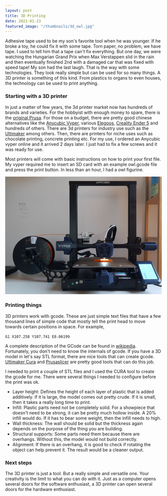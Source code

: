 ```yaml
---
layout: post
title: 3D Printing
date: 2022-01-23
featured_image: "/thumbnails/3d_owl.jpg"
---
```


Adhesive tape used to be my son's favorite tool when he was younger. If he broke a toy, he could fix it with some tape. Torn paper, no problem, we have tape. I used to tell him that a tape can't fix everything. But one day, we were watching the Hungarian Grand Prix when Max Verstappen slid in the rain and then eventually finished 2nd with a damaged car that was fixed with speed tape! My son had the last laugh. That is the way with some technologies. They look really simple but can be used for so many things. A 3D printer is something of this kind. From plastics to organs to even houses, the technology can be used to print anything.

### Starting with a 3D printer

In just a matter of few years, the 3d printer market now has hundreds of brands and varieties. For the hobbyist with enough money to spare, there is the [original Prusa](https://www.prusa3d.com/product/original-prusa-i3-mk3s-3d-printer-3/). For those on a budget, there are pretty good chinese alternatives like the [Anycubic Vyper](https://www.anycubic.com/products/anycubic-vyper), various [Elegoos](https://www.elegoo.com/collections/3d-printing), [Creality Ender 5](https://www.creality.com/goods-detail/ender-5-3d-printer) and hundreds of others. There are 3d printers for industry use such as the [Ultimaker](https://ultimaker.com/3d-printers) among others. Then, there are printers for niche uses such as chocolate printing, concrete printing etc. For my use, I ordered an Anycubic vyper online and it arrived 2 days later. I just had to fix a few screws and it was ready for use.

Most printers will come with basic instructions on how to print your first file. My vyper required me to insert an SD card with an example owl.gcode file and press the print button. In less than an hour, I had a owl figurine.

![Printing with the anycubic vyper](/images/hardware/3d_printer.jpg "Printing with the anycubic vyper 3d printer")

### Printing things

3D printers work with gcode. These are just simple text files that have a few thousand lines of simple code that mostly tell the print head to move towards certain positions in space. For example,

```G1 X107.258 Y107.741 E0.06199```

A complete description of the GCode can be found in [wikipedia](https://en.wikipedia.org/wiki/G-code). Fortunately, you don't need to know the internals of gcode. If you have a 3D model in let's say STL format, there are nice tools that can create gcode. [Ultimaker Cura](https://ultimaker.com/software/ultimaker-cura) and [Prusaslicer](https://www.prusa3d.com/page/prusaslicer_424/) are pretty good tools that can do this job.

I needed to print a couple of STL files and I used the CURA tool to create the gcode for me. There were several things I needed to configure before the print was ok.

- Layer height: Defines the height of each layer of plastic that is added additively. If it is large, the model comes out pretty crude. If it is small, then it takes a really long time to print.
- Infill: Plastic parts need not be completely solid. For a showpiece that doesn't need to be strong, it can be pretty much hollow inside. A 20% infill would do. If it has to bear some weight, then the infill needs to high.
- Wall thickness: The wall should be solid but the thickness again depends on the purpose of the thing you are building.
- Structural supports: Some parts need them because there are overhangs. Without this, the model would not build correctly.
- Alignment: If there is an overhang, it is good to check if rotating the object can help prevent it. The result would be a cleaner output.

### Next steps

The 3D printer is just a tool. But a really simple and versatile one. Your creativity is the limit to what you can do with it. Just as a computer opens several doors for the software enthusiast, a 3D printer can open several doors for the hardware enthusiast.
